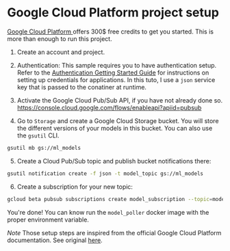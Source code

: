 # Google Cloud Platform project setup


[Google Cloud Platform ](https://cloud.google.com/) offers 300$ free credits to get you started.
This is more than enough to run this project.

1. Create an account and project.

2. Authentication: This sample requires you to have authentication setup. Refer to the [Authentication Getting Started Guide](https://cloud.google.com/docs/authentication/getting-started) for instructions on setting up credentials for applications. In this tuto, I use a `json` service key that is passed to the conatiner at runtime.

3. Activate the Google Cloud Pub/Sub API, if you have not already done so.
   https://console.cloud.google.com/flows/enableapi?apiid=pubsub

4. Go to `Storage` and create a Google Cloud Storage bucket. You will store the different versions of your models in this bucket. You can also use the `gsutil` CLI.
```bash
gsutil mb gs://ml_models
```

5. Create a Cloud Pub/Sub topic and publish bucket notifications there:
```bash
gsutil notification create -f json -t model_topic gs://ml_models
```

6. Create a subscription for your new topic:
```bash
gcloud beta pubsub subscriptions create model_subscription --topic=model_topic
```

You're done! You can know run the `model_poller` docker image with the proper environment variable.  

_Note_ Those setup steps are inspired from the official Google Cloud Platform documentation. See original [here](https://github.com/GoogleCloudPlatform/python-docs-samples/tree/master/storage/cloud-client). 